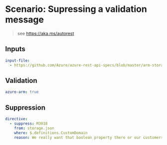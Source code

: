 # Scenario: Supressing a validation message

> see https://aka.ms/autorest

## Inputs

``` yaml 
input-file:
  - https://github.com/Azure/azure-rest-api-specs/blob/master/arm-storage/2015-06-15/swagger/storage.json
```

## Validation

``` yaml
azure-arm: true
```

## Suppression

``` yaml
directive:
  - suppress: M3018
    from: storage.json
    where: $.definitions.CustomDomain
    reason: We really want that boolean property there or our customers will go nuts.
```